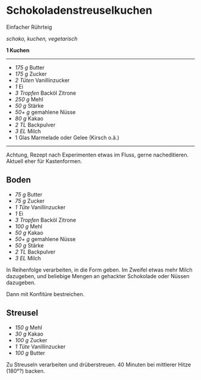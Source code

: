 # Schokoladenstreuselkuchen

Einfacher Rührteig

*schoko, kuchen, vegetarisch*

**1 Kuchen**

---

- *175 g* Butter
- *175 g* Zucker
- *2 Tüten* Vanillinzucker
- *1* Ei
- *3 Tropfen* Backöl Zitrone
- *250 g* Mehl
- *50 g* Stärke
- *50+ g* gemahlene Nüsse
- *80 g* Kakao
- *2 TL* Backpulver
- *3 EL* Milch
- 1 Glas Marmelade oder Gelee (Kirsch o.ä.)

---

Achtung, Rezept nach Experimenten etwas im Fluss, gerne nacheditieren. Aktuell eher für Kastenformen.

## Boden

- *75 g* Butter
- *75 g* Zucker
- *1 Tüte* Vanillinzucker
- *1* Ei
- *3 Tropfen* Backöl Zitrone
- *100 g* Mehl
- *50 g* Kakao
- *50+ g* gemahlene Nüsse
- *50 g* Stärke
- *2 TL* Backpulver
- *3 EL* Milch

In Reihenfolge verarbeiten, in die Form geben. Im Zweifel etwas mehr Milch dazugeben, und beliebige Mengen an gehackter
Schokolade oder Nüssen dazugeben.

Dann mit Konfitüre bestreichen.

## Streusel

- *150 g* Mehl
- *30 g* Kakao
- *100 g* Zucker
- *1 Tüte* Vanillinzucker
- *100 g* Butter

Zu Streuseln verarbeiten und drüberstreuen. 40 Minuten bei mittlerer Hitze (180°?) backen.
